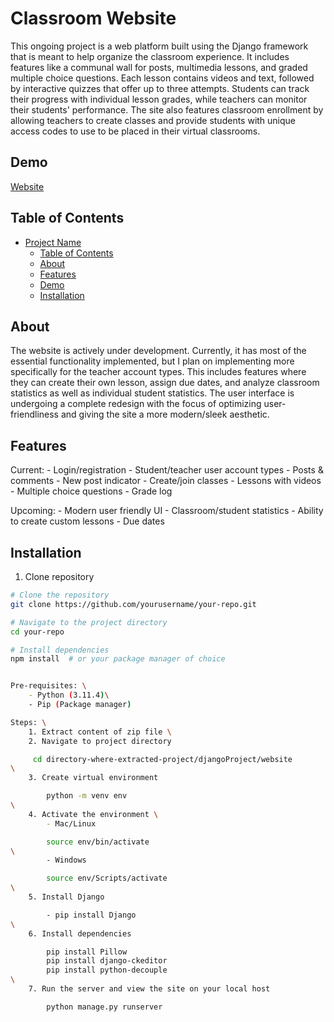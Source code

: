# Classroom Website

This ongoing project is a web platform built using the Django framework that is meant to help organize the classroom experience. It includes features like a communal wall for posts, multimedia lessons, and graded multiple choice questions. Each lesson contains videos and text, followed by interactive quizzes that offer up to three attempts. Students can track their progress with individual lesson grades, while teachers can monitor their students' performance. The site also features classroom enrollment by allowing teachers to create classes and provide students with unique access codes to use to be placed in their virtual classrooms.

## Demo

[Website](https://dariacasey.pythonanywhere.com/)
## Table of Contents

- [Project Name](#project-name)
  - [Table of Contents](#table-of-contents)
  - [About](#about)
  - [Features](#features)
  - [Demo](#demo)
  - [Installation](#installation)

## About

The website is actively under development. Currently, it has most of the essential functionality implemented, but I plan on implementing more specifically for the teacher account types. This includes features where they can create their own lesson, assign due dates, and analyze classroom statistics as well as individual student statistics. The user interface is undergoing a complete redesign with the focus of optimizing user-friendliness and giving the site a more modern/sleek aesthetic.

## Features
Current: 
    - Login/registration 
    - Student/teacher user account types 
    - Posts & comments 
    - New post indicator 
    - Create/join classes 
    - Lessons with videos 
    - Multiple choice questions 
    - Grade log 

Upcoming: 
    - Modern user friendly UI 
    - Classroom/student statistics 
    - Ability to create custom lessons 
    - Due dates 
    

## Installation
1. Clone repository
   
```bash
# Clone the repository
git clone https://github.com/yourusername/your-repo.git

# Navigate to the project directory
cd your-repo

# Install dependencies
npm install  # or your package manager of choice


Pre-requisites: \
    - Python (3.11.4)\
    - Pip (Package manager)

Steps: \
    1. Extract content of zip file \
    2. Navigate to project directory 

     cd directory-where-extracted-project/djangoProject/website
\
    3. Create virtual environment 

        python -m venv env 
\
    4. Activate the environment \
        - Mac/Linux 

        source env/bin/activate 
\
        - Windows 

        source env/Scripts/activate 
\
    5. Install Django 

        - pip install Django 
\
    6. Install dependencies 

        pip install Pillow 
        pip install django-ckeditor 
        pip install python-decouple 
\
    7. Run the server and view the site on your local host 

        python manage.py runserver
